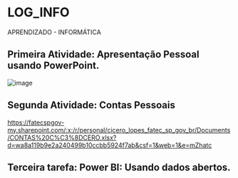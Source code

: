 # LOG_INFO
APRENDIZADO - INFORMÁTICA

## Primeira Atividade: Apresentação Pessoal usando PowerPoint. 
![image](https://github.com/user-attachments/assets/55edd754-e0c2-4e23-9353-285c9339afee)
## Segunda Atividade: Contas Pessoais
https://fatecspgov-my.sharepoint.com/:x:/r/personal/cicero_lopes_fatec_sp_gov_br/Documents/CONTAS%20C%C3%8DCERO.xlsx?d=wa8a119b9e2a240499b10ccbb5924f7ab&csf=1&web=1&e=mZhatc
## Terceira tarefa: Power BI: Usando dados abertos.


 

